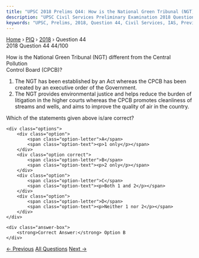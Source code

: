 ```yaml
---
title: "UPSC 2018 Prelims Q44: How is the National Green Tribunal (NGT) different from the..."
description: "UPSC Civil Services Preliminary Examination 2018 Question 44 with options and answer"
keywords: "UPSC, Prelims, 2018, Question 44, Civil Services, IAS, Previous Year Questions"
---
```


<nav class="breadcrumb">
    <a href="../../">Home</a>
    <span>›</span>
    <a href="../">PIQ</a>
    <span>›</span>
    <a href="./">2018</a>
    <span>›</span>
    <span>Question 44</span>
</nav>

<div class="question-header">
    <div class="question-meta">
        <span class="year-badge">2018</span>
        <span class="question-number">Question 44</span>
        <span class="progress">44/100</span>
    </div>
    <div class="progress-bar">
        <div class="progress-fill" style="width: 44.0%"></div>
    </div>
</div>

<div class="question-content">
    <div class="question-text">
        <p>How is the National Green Tribunal (NGT) different from the Central Pollution<br />
Control Board (CPCB)?</p>
<ol>
<li>The NGT has been established by an Act whereas the CPCB has been created by an executive order of the Government.</li>
<li>The NGT provides environmental justice and helps reduce the burden of litigation in the higher courts whereas the CPCB promotes cleanliness of streams and wells, and aims to improve the quality of air in the country.</li>
</ol>
<p>Which of the statements given above is/are correct?</p>
    </div>
    
    <div class="options">
        <div class="option">
            <span class="option-letter">A</span>
            <span class="option-text"><p>1 only</p></span>
        </div>
        <div class="option correct">
            <span class="option-letter">B</span>
            <span class="option-text"><p>2 only</p></span>
        </div>
        <div class="option">
            <span class="option-letter">C</span>
            <span class="option-text"><p>Both 1 and 2</p></span>
        </div>
        <div class="option">
            <span class="option-letter">D</span>
            <span class="option-text"><p>Neither 1 nor 2</p></span>
        </div>
    </div>

    <div class="answer-box">
        <strong>Correct Answer:</strong> Option B
    </div>
</div>

<div class="question-nav">
    <a href="../q043-as-per-the-nsso-70th-round-situation-assessment-su/" class="nav-btn prev">← Previous</a>
    <a href="../" class="nav-btn center">All Questions</a>
    <a href="../q045-consider-the-following-statements-1-the-parliament/" class="nav-btn next">Next →</a>
</div>
